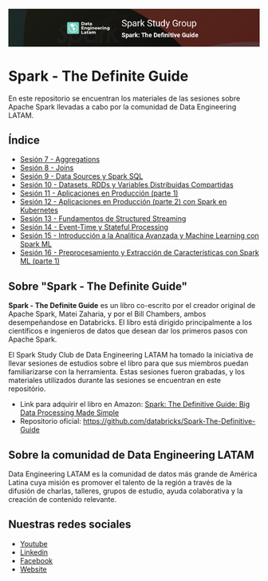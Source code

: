 ![Banner](assets/banner_main.png)

# Spark - The Definite Guide

En este repositorio se encuentran los materiales de las sesiones sobre Apache Spark llevadas a cabo por la comunidad de Data Engineering LATAM.

## Índice

* [Sesión 7 - Aggregations](session_7)
* [Sesión 8 - Joins](session_8)
* [Sesión 9 - Data Sources y Spark SQL](session_9)
* [Sesión 10 - Datasets, RDDs y Variables Distribuidas Compartidas](session_10)
* [Sesión 11 - Aplicaciones en Producción (parte 1)](session_11)
* [Sesión 12 - Aplicaciones en Producción (parte 2) con Spark en Kubernetes](session_12)
* [Sesión 13 - Fundamentos de Structured Streaming](session_13)
* [Sesión 14 - Event-Time y Stateful Processing](session_14)
* [Sesión 15 - Introducción a la Analítica Avanzada y Machine Learning con Spark ML](session_15)
* [Sesión 16 - Preprocesamiento y Extracción de Características con Spark ML (parte 1)](session_16)


## Sobre "Spark - The Definite Guide"
**Spark - The Definite Guide** es un libro co-escrito por el creador original de Apache Spark, Matei Zaharia, y por el Bill Chambers, ambos desempeñandose en Databricks. El libro está dirigido principalmente a los científicos e ingenieros de datos que desean dar los primeros pasos con Apache Spark.

El Spark Study Club de Data Engineering LATAM ha tomado la iniciativa de llevar sesiones de estudios sobre el libro para que sus miembros puedan familiarizarse con la herramienta. Estas sesiones fueron grabadas, y los materiales utilizados durante las sesiones se encuentran en este repositório.

* Link para adquirir el libro en Amazon: [Spark: The Definitive Guide: Big Data Processing Made Simple](https://www.amazon.com/Spark-Definitive-Guide-Processing-Simple/dp/1491912219)
* Repositorio oficial: https://github.com/databricks/Spark-The-Definitive-Guide

## Sobre la comunidad de Data Engineering LATAM
Data Engineering LATAM es la comunidad de datos más grande de América Latina cuya misión es promover el talento de la región a través de la difusión de charlas, talleres, grupos de estudio, ayuda colaborativa y la creación de contenido relevante.

## Nuestras redes sociales
* [Youtube](https://www.youtube.com/channel/UCqFCoUEvxR23ymmih0GD7mQ?sub_confirmation=1 'Subscríbate al canal')
* [Linkedin](https://www.linkedin.com/company/data-engineering-latam/ 'Síganos en Linkedin')
* [Facebook](https://www.facebook.com/dataengineeringlatam/ 'Síganos en Facebook')
* [Website](https://expy.bio/dataengineeringlatam 'Nuestro website')
